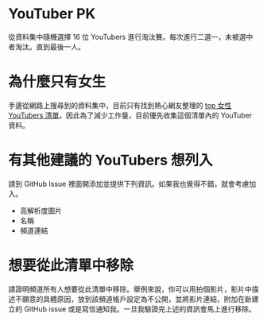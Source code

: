 # YouTuber PK
從資料集中隨機選擇 16 位 YouTubers 進行淘汰賽。每次進行二選一，未被選中者淘汰。直到最後一人。

# 為什麼只有女生
手邊從網路上搜尋到的資料集中，目前只有找到熱心網友整理的 [top 女性 YouTubers 清單](https://www.dcard.tw/f/entertainer/p/232615993)。因此為了減少工作量，目前優先收集這個清單內的 YouTuber 資料。

# 有其他建議的 YouTubers 想列入
請到 GitHub Issue 裡面開添加並提供下列資訊。如果我也覺得不錯，就會考慮加入。

- 高解析度圖片
- 名稱
- 頻道連結

# 想要從此清單中移除
請證明頻道所有人想要從此清單中移除。舉例來說，你可以用拍個影片，影片中描述不願意的具體原因，放到該頻道帳戶設定為不公開，並將影片連結，附加在新建立的 GitHub issue 或是寫信通知我。一旦我驗證完上述的資訊會馬上進行移除。
